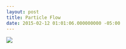 ```yaml
---
layout: post
title: Particle Flow
date: 2015-02-12 01:01:06.000000000 -05:00
---
```

![](/content/images/2015/Feb/smoothloopdribs.gif)
